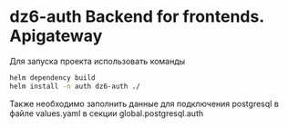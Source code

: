 # dz6-auth Backend for frontends. Apigateway

Для запуска проекта использовать команды

```bash
helm dependency build
helm install -n auth dz6-auth ./
```

Также необходимо заполнить данные для подключения postgresql
в файле values.yaml в секции global.postgresql.auth